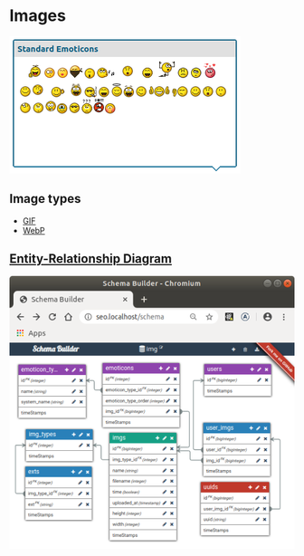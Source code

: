 # Images

![img](./docs/standard_emoticons.png?raw=true "img")

## Image types

- [GIF](https://en.wikipedia.org/wiki/GIF)
- [WebP](https://en.wikipedia.org/wiki/WebP)

## [Entity-Relationship Diagram](https://en.wikipedia.org/wiki/Entity–relationship_model)

![Google Structured data Entity-Relationship Diagram](./docs/erd.png?raw=true "Google Structured data Entity-Relationship Diagram")
